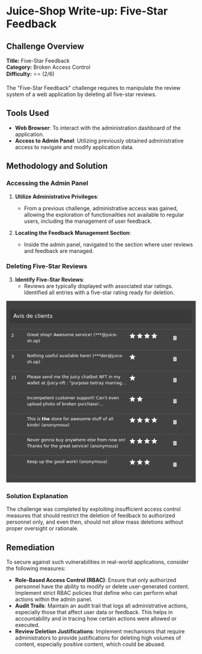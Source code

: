 # Juice-Shop Write-up: Five-Star Feedback

## Challenge Overview

**Title:** Five-Star Feedback\
**Category:** Broken Access Control\
**Difficulty:** ⭐⭐ (2/6)

The "Five-Star Feedback" challenge requires to manipulate the review system of a web application by deleting all five-star reviews. 

## Tools Used

- **Web Browser**: To interact with the administration dashboard of the application.
- **Access to Admin Panel**: Utilizing previously obtained administrative access to navigate and modify application data.

## Methodology and Solution

### Accessing the Admin Panel

1. **Utilize Administrative Privileges**:
   - From a previous challenge, administrative access was gained, allowing the exploration of functionalities not available to regular users, including the management of user feedback.
   
2. **Locating the Feedback Management Section**:
   - Inside the admin panel, navigated to the section where user reviews and feedback are managed.

### Deleting Five-Star Reviews

3. **Identify Five-Star Reviews**:
   - Reviews are typically displayed with associated star ratings. Identified all entries with a five-star rating ready for deletion.
   
![admin panel view](../assets/difficulty2/five_star_feedback_1.png)


### Solution Explanation

The challenge was completed by exploiting insufficient access control measures that should restrict the deletion of feedback to authorized personnel only, and even then, should not allow mass deletions without proper oversight or rationale. 

## Remediation

To secure against such vulnerabilities in real-world applications, consider the following measures:

- **Role-Based Access Control (RBAC)**: Ensure that only authorized personnel have the ability to modify or delete user-generated content. Implement strict RBAC policies that define who can perform what actions within the admin panel.
- **Audit Trails**: Maintain an audit trail that logs all administrative actions, especially those that affect user data or feedback. This helps in accountability and in tracing how certain actions were allowed or executed.
- **Review Deletion Justifications**: Implement mechanisms that require administrators to provide justifications for deleting high volumes of content, especially positive content, which could be abused.
